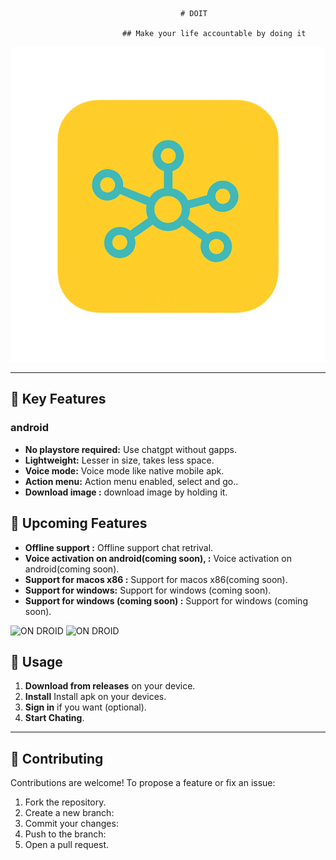                                           # DOIT

                             ## Make your life accountable by doing it

![GPTSurf](https://github.com/0x53656E7468696C/gpt_surf/blob/main/lib/core/img/ico.png)


---

## 🌟 Key Features

### android

* **No playstore required:** Use chatgpt without gapps.
* **Lightweight:** Lesser in size, takes less space.
* **Voice mode:** Voice mode like native mobile apk.
* **Action menu:** Action menu enabled, select and go..
* **Download image :** download image by holding it.


## 🌟 Upcoming Features

* **Offline support :** Offline support chat retrival.
* **Voice activation on android(coming soon), :**  Voice activation on android(coming soon).
* **Support for macos x86 :** Support for macos x86(coming soon).
* **Support for windows:** Support for windows (coming soon).
* **Support for windows (coming soon) :** Support for windows (coming soon).




![ON DROID](assets/scr.jpeg)
![ON DROID](assets/scr1.jpeg)




## 🎯 Usage

1. **Download from releases** on your device.
2. **Install** Install apk on your devices.
3. **Sign in** if you want (optional).
4. **Start Chating**.

---

## 🤝 Contributing

Contributions are welcome! To propose a feature or fix an issue:

1. Fork the repository.
2. Create a new branch: 
3. Commit your changes: 
4. Push to the branch: 
5. Open a pull request.




